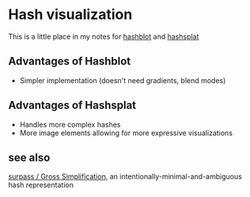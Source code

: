 # Hash visualization

This is a little place in my notes for [hashblot](https://hashblot.com/) and [hashsplat](https://hashsplat.com/)

## Advantages of Hashblot

- Simpler implementation (doesn't need gradients, blend modes)

## Advantages of Hashsplat

- Handles more complex hashes
- More image elements allowing for more expressive visualizations

## see also

[surpass / Gross Simplification](4abecfee-9100-45f3-9566-4d5234924dd2.md), an intentionally-minimal-and-ambiguous hash representation
